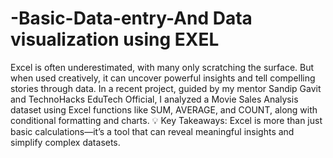 # -Basic-Data-entry-And Data visualization using EXEL
Excel is often underestimated, with many only scratching the surface. But when used creatively, it can uncover powerful insights and tell compelling stories through data.
In a recent project, guided by my mentor Sandip Gavit and TechnoHacks EduTech Official, I analyzed a Movie Sales Analysis dataset using Excel functions like SUM, AVERAGE, and COUNT, along with conditional formatting and charts.
💡 Key Takeaways:
Excel is more than just basic calculations—it’s a tool that can reveal meaningful insights and simplify complex datasets.
